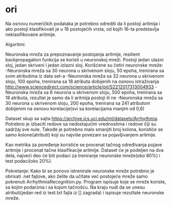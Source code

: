# ori

Na osnovu numeričkih podataka je potrebno odrediti da li postoji aritmija i ako postoji klasifikovati je u 16 postojećih vrsta, od kojih 16-ta predstavlja neklasifikovane aritmije.

Algoritmi:

Neuronska mreža za prepoznavanje postojanja aritmije, resilient backpropagation funkcija se koristi u neuronskoj mreži. Postoji jedan ulazni sloj, jedan skriveni i jedan izlazni sloj.
Korišćene su četiri neuronske mreže:
	-Neuronska mreža sa 30 neurona u skrivenom sloju, 50 epoha, trenirana sa svim atributima iz data set-a 
	-Neuronska mreža sa 32 neurona u skrivenom sloju, 100 epoha, trenirana sa 18 atributa dobijenih na osnovu istraživanja http://www.sciencedirect.com/science/article/pii/S2212017313004933
	-Neuronska mreža sa 6 neurona u skrivenom sloju, 500 epoha, trenirana sa 18 atributa, rezultat je samo da li aritmija postoji ili ne 
	-Neuronska mreža sa 30 neurona u skrivenom sloju, 200 epoha, trenirana sa 241 atributom dobijenim na osnovu korelacije(svi sa korelacijama manjim od 0,6)
	
Dataset skup sa sajta https://archive.ics.uci.edu/ml/datasets/Arrhythmia. Potrebno je izbaciti redove sa nedostajućim vrednostima i redove čiji su sadržaj sve nule. Takođe je potrebno malo smanjiti broj kolona, koristiće se samo kolone(atributi) koji su najviše povezani sa pojavljivanjem aritmije.

Kao metrika za poređenje koristiće se procenat tačnog određivanja pojave aritmije i procenat tačne klasifikacije aritmije. Dataset će je podeljen na dva dela, najveći deo će biti podaci za treniranje neuronske mreže(oko 80%) i test podaci(oko 20%).

Pokretanje:
Kako bi se ponovo istrenirale neuronske mreže potrebno je obrisati .net fajlove, ako želite da učitate već postojeće mreže samo pokrenuti ArrhythmiaRecognition.py.
Program ispisuje koje se mreže koriste, sa kojim podacima i sa kojom tačnošću. Na kraju nudi da se unesu atributi(jedan red iz test.txt fajla iz [] zagrada) i ispisuje rezultate neuronske mreže.

